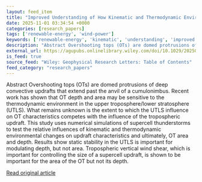 ```yaml
---
layout: feed_item
title: "Improved Understanding of How Kinematic and Thermodynamic Environmental Changes Impact Modeled Overshooting Top Characteristics"
date: 2025-11-01 03:34:54 +0000
categories: [research_papers]
tags: ['renewable-energy', 'wind-power']
keywords: ['renewable-energy', 'kinematic', 'understanding', 'improved', 'wind-power']
description: "Abstract Overshooting tops (OTs) are domed protrusions of deep convective updrafts that extend past the anvil of a cumulonimbus"
external_url: https://agupubs.onlinelibrary.wiley.com/doi/10.1029/2025GL117993?af=R
is_feed: true
source_feed: "Wiley: Geophysical Research Letters: Table of Contents"
feed_category: "research_papers"
---
```


Abstract Overshooting tops (OTs) are domed protrusions of deep convective updrafts that extend past the anvil of a cumulonimbus. Recent work has shown that OT depth and area may be sensitive to the thermodynamic environment in the upper troposphere/lower stratosphere (UTLS). What remains unknown is the extent to which the UTLS influence on OT characteristics competes with the influence of the tropospheric updraft. This study uses numerical simulations of supercell thunderstorms to test the relative influences of kinematic and thermodynamic environmental changes on updraft characteristics and ultimately, OT area and depth. Results show static stability in the UTLS is important for modulating depth, but not area. Tropospheric vertical wind shear, which is important for controlling the size of a supercell updraft, is shown to be important for the area of the OT but not its depth.

[Read original article](https://agupubs.onlinelibrary.wiley.com/doi/10.1029/2025GL117993?af=R)

